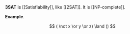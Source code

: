 **3SAT** is [[Satisfiability]], like [[2SAT]]. It is [[NP-complete]].

**Example**. 

$$
( \not x \or y \or z) \land ()
$$